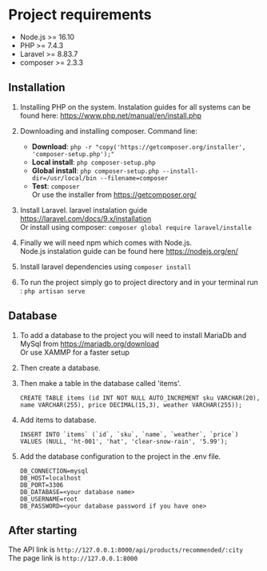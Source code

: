 # Project requirements

- Node.js >= 16.10
- PHP >= 7.4.3
- Laravel >= 8.83.7
- composer >= 2.3.3

## Installation

1. Installing PHP on the system.
    Instalation guides for all systems can be found here: 
    https://www.php.net/manual/en/install.php

2. Downloading and installing composer.
Command line:
    - **Download**: ```php -r "copy('https://getcomposer.org/installer', 'composer-setup.php');"```
    - **Local install**: ```php composer-setup.php```
    - **Global install**: ```php composer-setup.php --install-dir=/usr/local/bin --filename=composer```
    - **Test**: ```composer``` \
Or use the installer from https://getcomposer.org/

3. Install Laravel.
    laravel instalation guide https://laravel.com/docs/9.x/installation \
    Or install using composer: ``` composer global require laravel/installe ```

4. Finally we will need npm which comes with Node.js. \
    Node.js instalation guide can be found here https://nodejs.org/en/

5. Install laravel dependencies using ``` composer install ```

6. To run the project simply go to project directory and in your terminal run :
    ```php artisan serve```

## Database 

1. To add a database to the project you will need to install MariaDb and MySql from https://mariadb.org/download \
 Or use XAMMP for a faster setup

2. Then create a database.

3. Then make a table in the database called 'items'.
    ```
    CREATE TABLE items (id INT NOT NULL AUTO_INCREMENT sku VARCHAR(20), name VARCHAR(255), price DECIMAL(15,3), weather VARCHAR(255));
    ```

4. Add items to database. 
    ```
    INSERT INTO `items` (`id`, `sku`, `name`, `weather`, `price`) VALUES (NULL, 'ht-001', 'hat', 'clear-snow-rain', '5.99');
    ```
5. Add the database configuration to the project in the .env file.
    ```
    DB_CONNECTION=mysql
    DB_HOST=localhost
    DB_PORT=3306
    DB_DATABASE=<your database name>
    DB_USERNAME=root
    DB_PASSWORD=<your database password if you have one>
    ```
## After starting
The API link is ``` http://127.0.0.1:8000/api/products/recommended/:city ``` \
The page link is ``` http://127.0.0.1:8000 ```

